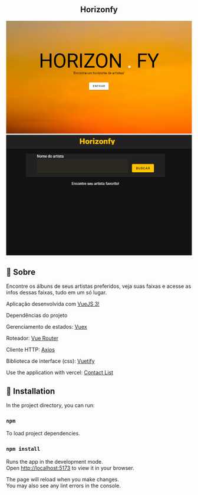 <p align="center">
    <h2 align="center"> Horizonfy </h2>
    
</p>

<p align="center">
  <img src="src/assets/img/img-home.png">
   <img src="src/assets/img/img-main.png">
</p>

## :pushpin: Sobre

<p>Encontre os álbuns de seus artistas preferidos, veja suas faixas e acesse as infos dessas faixas, tudo em um só lugar.

<p>Aplicação desenvolvida com <a href="https://cli.vuejs.org/">VueJS 3!</a> </p>
</P>

<p>Dependências do projeto</p>

<p> Gerenciamento de estados: <a href="https://vuex.vuejs.org/">Vuex</a></p>
<p> Roteador: <a href="https://v3.router.vuejs.org/">Vue Router</a></p>
<p> Cliente HTTP: <a href="https://axios-http.com/docs/intro">Axios</a></p>
<p> Biblioteca de interface (css): <a href="https://vuetifyjs.com/en/">Vuetify</a></p>

<p>Use the application with vercel: <a href="https://horizonfy-two.vercel.app/main">Contact List</a></p>

## :pushpin: Installation

In the project directory, you can run:

### `npm`

To load project dependencies.

### `npm install`

Runs the app in the development mode.\
Open [http://localhost:5173](http://localhost:3000) to view it in your browser.

The page will reload when you make changes.\
You may also see any lint errors in the console.
